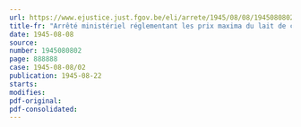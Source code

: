 ```yaml
---
url: https://www.ejustice.just.fgov.be/eli/arrete/1945/08/08/1945080802/justel
title-fr: "Arrêté ministériel réglementant les prix maxima du lait de consommation et du beurre (rapporté par AM 30-11-1945, art. 8)"
date: 1945-08-08
source:
number: 1945080802
page: 888888
case: 1945-08-08/02
publication: 1945-08-22
starts:
modifies:
pdf-original:
pdf-consolidated:
---
```


